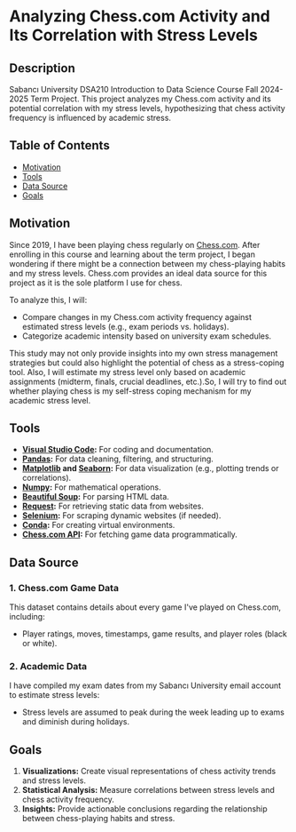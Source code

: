 # Analyzing Chess.com Activity and Its Correlation with Stress Levels

## Description
Sabancı University DSA210 Introduction to Data Science Course Fall 2024-2025 Term Project. This project analyzes my Chess.com activity and its potential correlation with my stress levels, hypothesizing that chess activity frequency is influenced by academic stress.

## Table of Contents
- [Motivation](#motivation)  
- [Tools](#tools)  
- [Data Source](#data-source)  
- [Goals](#goals)  

## Motivation
Since 2019, I have been playing chess regularly on [Chess.com](https://www.chess.com/). After enrolling in this course and learning about the term project, I began wondering if there might be a connection between my chess-playing habits and my stress levels. Chess.com provides an ideal data source for this project as it is the sole platform I use for chess.

To analyze this, I will:
- Compare changes in my Chess.com activity frequency against estimated stress levels (e.g., exam periods vs. holidays).
- Categorize academic intensity based on university exam schedules.
  
This study may not only provide insights into my own stress management strategies but could also highlight the potential of chess as a stress-coping tool.
Also, I will estimate my stress level only based on academic assignments (midterm, finals, crucial deadlines, etc.).So, I will try to find out whether playing chess is my self-stress coping mechanism for my academic stress level.

## Tools
- **[Visual Studio Code](https://code.visualstudio.com):** For coding and documentation.
- **[Pandas](https://pandas.pydata.org/):** For data cleaning, filtering, and structuring.
- **[Matplotlib](https://matplotlib.org/) and [Seaborn](https://seaborn.pydata.org/):** For data visualization (e.g., plotting trends or correlations).
- **[Numpy](https://numpy.org/):** For mathematical operations.
- **[Beautiful Soup](https://www.crummy.com/software/BeautifulSoup/bs4/doc/):** For parsing HTML data.
- **[Request](https://requests.readthedocs.io/en/latest/):** For retrieving static data from websites.
- **[Selenium](https://www.selenium.dev/):** For scraping dynamic websites (if needed).
- **[Conda](https://anaconda.org/anaconda/conda):** For creating virtual environments.
- **[Chess.com API](https://www.chess.com/club/chess-com-developer-community):** For fetching game data programmatically.

## Data Source
### 1. Chess.com Game Data
This dataset contains details about every game I've played on Chess.com, including:
- Player ratings, moves, timestamps, game results, and player roles (black or white).

### 2. Academic Data
I have compiled my exam dates from my Sabancı University email account to estimate stress levels:
- Stress levels are assumed to peak during the week leading up to exams and diminish during holidays.

## Goals
1. **Visualizations:** Create visual representations of chess activity trends and stress levels.
2. **Statistical Analysis:** Measure correlations between stress levels and chess activity frequency.
3. **Insights:** Provide actionable conclusions regarding the relationship between chess-playing habits and stress.
